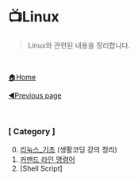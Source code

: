 # 📺Linux

> Linux와 관련된 내용을 정리합니다.

<br>

[🏠Home](https://github.com/batboy118/Study_Note)

[◀Previous page ](../)

<br>

### [ Category ]

0. [리눅스_기초](00.리눅스_기초.md) (생활코딩 강의 정리)
1. [커맨드 라인 명령어](커맨드_라인_기본_명령어.md)
2. [Shell Script]


